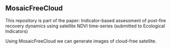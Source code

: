 ## MosaicFreeCloud
This repository is part of the paper: Indicator-based assessment of post-fire recovery dynamics using satellite NDVI time-series (submitted to Ecological Indicators)

Using MosaicFreeCloud we can generate images of cloud-free satellite.
